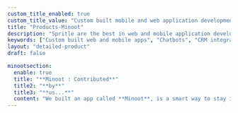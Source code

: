 ```yaml
---
custom_title_enabled: true
custom_title_value: "Custom built mobile and web application development - spritle.com"
title: "Products-Minoot"
description: "Spritle are the best in web and mobile application development that fits your brand and deliver high-quality patient care with cutting-edge healthcare solutions."
keywords: ["Custom built web and mobile apps", "Chatbots", "CRM integration"]
layout: "detailed-product"
draft: false

minootsection:
  enable: true
  title: "**Minoot : Contributed**"
  title2: "**by**"
  title3: "**us...**"
  content: "We built an app called **Minoot**, is a smart way to stay in touch with our beloved ones by sending alert notification when our battery is about to drain out.It was happily built by **Sathyapriya S** and **Dhinakaran🙏.**.We no longer maintaining it."
---
```

